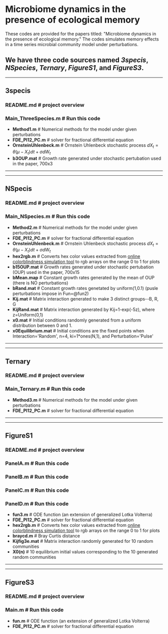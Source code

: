 # Microbiome dynamics in the presence of ecological memory
These codes are provided for the papers titled: "Microbiome dynamics in the presence of ecological memory." The codes simulates memory effects in a time series microbial community model under perturbations. 

We have three code sources named *3specis*, *NSpecies*, *Ternary*, *FigureS1*, and *FigureS3*. 
--------------------------------------------------------------------------------------------------------------------------------
--------------------------------------------------------------------------------------------------------------------------------
## 3specis

 ### README.md              # project overview

 ### Main_ThreeSpecies.m      # Run this code

 *  **Method1.m**            # Numerical methods for the model under given perturbations
 * **FDE_PI12_PC.m**        # solver for fractional differential equation  
 *  **OrnsteinUhlenbeck.m**  # Ornstein Uhlenbeck stochastic process $dX_t = \theta (\mu - X_t)dt + \sigma dW_t$
 *  **b3OUP.mat**            # Growth rate generated under stochastic pertubation used in the paper, 700x3
--------------------------------------------------------------------------------------------------------------------------------
--------------------------------------------------------------------------------------------------------------------------------
## NSpecis

 ### README.md              # project overview

 ### Main_NSpecies.m        # Run this code

  *  **Method2.m**            # Numerical methods for the model under given perturbations
  *  **FDE_PI12_PC.m**        # solver for fractional differential equation
  *  **OrnsteinUhlenbeck.m**  # Ornstein Uhlenbeck stochastic process $dX_t = \theta (\mu - X_t)dt + \sigma dW_t$
  * **hex2rgb.m**            # Converts hex color values extracted from [online colorblindness simulation tool](https://davidmathlogic.com/colorblind) to rgb arrays on the range 0 to 1 for plots
  * **b15OUP.mat**           # Growth rates generated under stochastic pertubation (OUP) used in the paper, 700x15
  * **bMean.map**            # Constant growth rates generated by the mean of OUP (there is NO perturbations) 
  * **bRand.mat**            # Constant growth rates genetated by uniform(1,0.1) (pusle perturbations impose in Fun=@fun2)
  * **Kij.mat**           # Matrix interaction generated to make 3 distinct groups--B, R, G
  * **KijRand.mat**           # Matrix interaction generated by Kij=1-exp(-5z), where z=Uniform(0,1)
  * **x0.mat**           # Initial conditions randomly generated from a uniform distribution between 0 and 1.
  * **x0Equilibrium.mat**       # Initial conditions are the fixed points when Interaction='Random', n=4, ki=1*ones(N,1), and Perturbation='Pulse'
--------------------------------------------------------------------------------------------------------------------------------
--------------------------------------------------------------------------------------------------------------------------------
## Ternary

 ### README.md              # project overview

 ### Main_Ternary.m      # Run this code

 *  **Method3.m**            # Numerical methods for the model under given perturbations
 *  **FDE_PI12_PC.m**        # solver for fractional differential equation  
--------------------------------------------------------------------------------------------------------------------------------
--------------------------------------------------------------------------------------------------------------------------------
## FigureS1

 ### README.md              # project overview

 ### PanelA.m      # Run this code
 ### PanelB.m      # Run this code
 ### PanelC.m      # Run this code
 ### PanelD.m      # Run this code

 *  **fun3.m**            # ODE function (an extension of generalized Lotka Volterra)
 *  **FDE_PI12_PC.m**        # solver for fractional differential equation  
 *  **hex2rgb.m**            # Converts hex color values extracted from [online colorblindness simulation tool](https://davidmathlogic.com/colorblind) to rgb arrays on the range 0 to 1 for plots
 *  **braycd.m**          # Bray Curtis distance
 * **Kijfig3e.mat**           # Matrix interaction randomly generated for 10 random communities
 * **X0(n)**                  # 10 equilibrium initial values corresponding to the 10 generated random communities 
--------------------------------------------------------------------------------------------------------------------------------
--------------------------------------------------------------------------------------------------------------------------------
## FigureS3

 ### README.md              # project overview

 ### Main.m      # Run this code

 *  **fun.m**            # ODE function (an extension of generalized Lotka Volterra)
 *  **FDE_PI12_PC.m**        # solver for fractional differential equation  

 



